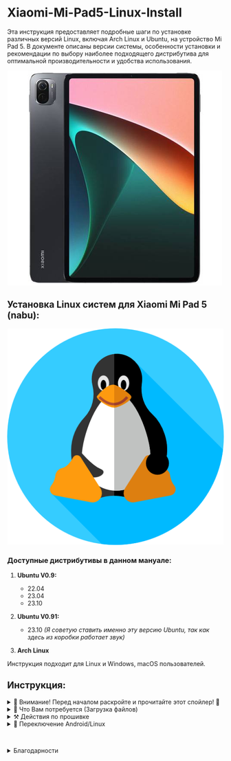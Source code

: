 # Xiaomi-Mi-Pad5-Linux-Install
Эта инструкция предоставляет подробные шаги по установке различных версий Linux, включая Arch Linux и Ubuntu, на устройство Mi Pad 5. В документе описаны версии системы, особенности установки и рекомендации по выбору наиболее подходящего дистрибутива для оптимальной производительности и удобства использования.

![логотип](img/xiaomipad5.jpg)

## Установка Linux систем для Xiaomi Mi Pad 5 (nabu):

![логотип](img/logo_linux.png)

### Доступные дистрибутивы в данном мануале:

1. **Ubuntu V0.9:**
    - 22.04
    - 23.04
    - 23.10

2. **Ubuntu V0.91:**
    - 23.10 *(Я советую ставить именно эту версию Ubuntu, так как здесь из коробки работает звук)*

3. **Arch Linux**

Инструкция подходит для Linux и Windows, macOS пользователей.

## Инструкция:

<details>
  <summary>📢 Внимание! Перед началом раскройте и прочитайте этот спойлер! 📢</summary>

**Я не несу ответственности за ваше устройство, данный мануал Вы используете чисто на свой страх и риск, поэтому подумайте 100 раз прежде чем что-то делать.**

*Если уйти от мануала хотя бы на 1 цифру/букву/ и т.д. - можете получить кирпич.*

</details>

<details>
<summary>💾 Что Вам потребуется (Загрузка файлов) </summary>

1. [Исходники &#91;MEGA&#93;](https://mega.nz/folder/CVMGEAiB#7oazR3wpkKdAH2eZChtRTg)
   Отсюда выбираем:

- систему, которую хотим, я для примера выберу (и Вам еще раз советую): Ubuntu-V0.91 23.10 и скачаю:
    1. vbmeta_disabled.img

  *Далее перейду в папку Ubuntu-V0.91*
    2. boot-loader-tar.xz
    3. rootfs.img.xz


- Кладем это все на диск в быстродоступное место (я положил */Documents/mipad*)

3. Далее потребуется platform-tools:

    - [Качаем с официального сайта под свою систему](https://developer.android.com/tools/releases/platform-tools)
    - Кладем в ту же самую папку.

4. Еще нам нужно скачать:

    - [Xiaomi Nabu Orangefox Image](https://drive.google.com/file/d/1gCNtoDMNCAmMR61xegvCC3mxv28gMJbi/view)

    - Кладем в ту же самую папку.

5. На этом загрузка завершена, переходим к действиям.
</details>

<details>
 <summary>⚒ Действия по прошивке</summary>

1. Берем свой планшет, подключаем к PC по USB, далее зажимаем кнопки "Выключить" и "Громкость -", и ждём. На экране Вашего устройства появится надпись "Fastboot".
2. Открываем терминал на компьютере (*в Linux и macOS просто запускаем Terminal, а в Windows нажимаем сочетание клавиш Win + R, пишем cmd и Enter*)
3. Переходим в директорию, в которую мы все загружали внутри терминала с помощью команды:

   ```cd /Documents/mipad/platform-tools```

4. Используем:

   ```fastboot devices```

   , видим что в ответ нам написали:

   ```e36212f4  fastboot```

   Следовательно, компьютер видит наш планшет. (*буквы и цифры могут отличаться*)

5. Далее нам нужно отправить на планшет OrangeFox Image, для этого используем:

   ```fastboot boot xiaomi-nabu-orangefox.img```

   После этого наш планшет перезагрузится, Вы увидите темно-синий экран и оранжевую полоску наверху, далее появится время и какие-то символы.

   Не пугайтесь, это именно то что нам нужно!

6. Выполняем команду:

   ```adb devices```

   и ожидаем в ответ увидеть:

   ```
   List of devices attached 
   e36212f4        recovery  
   ```

   Главное - не пусто, циферы и буквы могут отличаться.

7. Следующий шаг:

   ```adb shell```

   получаем подконсоль, которая приветствует нас:

   ```sh-5.0#```


8. Используем команду по размещению userdata:

   ```ls -l /dev/block/bootdevice/by-name/ | grep userdata```

   в ответе будет:

   ```lrwxrwxrwx 1 root root 16 1971-06-22 05:04 userdata -> /dev/block/sda31```


9. Дальше нам нужно разбить диск на несколько разделов, поэтому мы будем использовать:
      ```
      parted /dev/block/sda
      ```
   ответ подконсоли:
   ```
   GNU Parted 3.3
   Using /dev/block/sda
   Welcome to GNU Parted! Type 'help' to view a list of commands.
   (parted)
   ```

10. Вводим команду

```print```

а в ответ получаем список разделов:
```print
Model: SAMSUNG KLUDG4UHDC-B0E1 (scsi)
Disk /dev/block/sda: 126GB
Sector size (logical/physical): 4096B/4096B
Partition Table: gpt
Disk Flags:
Number  Start   End     Size    File system  Name             Flags
1      24.6kB  32.8kB  8192B                switch
2      32.8kB  65.5kB  32.8kB               ssd
3      65.5kB  98.3kB  32.8kB               dbg
4      98.3kB  131kB   32.8kB               bk01
5      131kB   262kB   131kB                bk02
6      262kB   524kB   262kB                bk03
7      524kB   1049kB  524kB                bk04
8      1049kB  1573kB  524kB                keystore
9      1573kB  2097kB  524kB                frp
10      2097kB  4194kB  2097kB               countrycode
11      4194kB  8389kB  4194kB               misc
12      8389kB  12.6MB  4194kB               vm-data
13      12.6MB  16.8MB  4194kB               bk06
14      16.8MB  25.2MB  8389kB               logfs
15      25.2MB  33.6MB  8389kB               ffu
16      33.6MB  50.3MB  16.8MB               oops
17      50.3MB  67.1MB  16.8MB               devinfo
18      67.1MB  83.9MB  16.8MB               oem_misc1
19      83.9MB  101MB   16.8MB  ext4         metadata
20      101MB   134MB   32.9MB               bk08
21      134MB   168MB   34.2MB               splash
22      168MB   201MB   33.6MB               bk09
23      201MB   9328MB  9127MB               super
24      9328MB  9328MB  131kB                vbmeta_system_a
25      9328MB  9328MB  131kB                vbmeta_system_b
26      9328MB  9396MB  67.1MB               logdump
27      9396MB  9530MB  134MB                minidump
28      9530MB  9664MB  134MB                rawdump
29      9664MB  10.7GB  1074MB  ext4         cust
30      10.7GB  10.9GB  134MB   ext4         rescue
31      10.9GB  126GB   115GB                userdata
```
Из этого всего нас интересует раздел userdata, который самый последний под номером 31.
11. Удаляем раздел номер 31:

```rm 31```

в ответе:

```rm 31```

12. Снова хотим посмотреть что получилось и вводим:

```print```

В ответе ожидаем что-то такое:

```
print
Model: SAMSUNG KLUDG4UHDC-B0E1 (scsi)
Disk /dev/block/sda: 126GB
Sector size (logical/physical): 4096B/4096B
Partition Table: gpt
Disk Flags:
Number  Start   End     Size    File system  Name             Flags
1      24.6kB  32.8kB  8192B                switch
2      32.8kB  65.5kB  32.8kB               ssd
3      65.5kB  98.3kB  32.8kB               dbg
4      98.3kB  131kB   32.8kB               bk01
5      131kB   262kB   131kB                bk02
6      262kB   524kB   262kB                bk03
7      524kB   1049kB  524kB                bk04
8      1049kB  1573kB  524kB                keystore
9      1573kB  2097kB  524kB                frp
10      2097kB  4194kB  2097kB               countrycode
11      4194kB  8389kB  4194kB               misc
12      8389kB  12.6MB  4194kB               vm-data
13      12.6MB  16.8MB  4194kB               bk06
14      16.8MB  25.2MB  8389kB               logfs
15      25.2MB  33.6MB  8389kB               ffu
16      33.6MB  50.3MB  16.8MB               oops
17      50.3MB  67.1MB  16.8MB               devinfo
18      67.1MB  83.9MB  16.8MB               oem_misc1
19      83.9MB  101MB   16.8MB  ext4         metadata
20      101MB   134MB   32.9MB               bk08
21      134MB   168MB   34.2MB               splash
22      168MB   201MB   33.6MB               bk09
23      201MB   9328MB  9127MB               super
24      9328MB  9328MB  131kB                vbmeta_system_a
25      9328MB  9328MB  131kB                vbmeta_system_b
26      9328MB  9396MB  67.1MB               logdump
27      9396MB  9530MB  134MB                minidump
28      9530MB  9664MB  134MB                rawdump
29      9664MB  10.7GB  1074MB  ext4         cust
30      10.7GB  10.9GB  134MB   ext4         rescue
```

**ВНИМАНИЕ! WARNING!**

Обратите внимание на конец последнего раздела в приведенном выше списке, 10,9 ГБ. Это число будет использоваться в качестве начала нового раздела пользовательских данных, за которым последует конец раздела. Допустим, мы хотим создать раздел пользовательских данных размером около 40 ГБ, используя следующую команду.

**ПРИМЕЧАНИЕ.** Между пользовательскими данными и 10,9 ГБ находятся 3 пробела, один из них заменяет флаг типа раздела, на этом этапе **важно использовать 3 пробела.**

13. ПРОЧИТАВ ПРЕДУПРЕЖДЕНИЕ ВЫШЕ, мы используем команду С ВНИМАНИЕМ НА КАЖДЫЙ ПРОБЕЛ:

    ```mkpart userdata   10.9GB 50GB```

    в ответ ожидаем:

    ```mkpart userdata   10.9GB 50GB```

14. Давайте вновь посмотрим разделы и введем:

    ```print```

    В ответе ожидаем:

    ```
    print
    Model: SAMSUNG KLUDG4UHDC-B0E1 (scsi)
    Disk /dev/block/sda: 126GB
    Sector size (logical/physical): 4096B/4096B
    Partition Table: gpt
    Disk Flags:
    Number  Start   End     Size    File system  Name             Flags
    1      24.6kB  32.8kB  8192B                switch
    2      32.8kB  65.5kB  32.8kB               ssd
    3      65.5kB  98.3kB  32.8kB               dbg
    4      98.3kB  131kB   32.8kB               bk01
    5      131kB   262kB   131kB                bk02
    6      262kB   524kB   262kB                bk03
    7      524kB   1049kB  524kB                bk04
    8      1049kB  1573kB  524kB                keystore
    9      1573kB  2097kB  524kB                frp
    10      2097kB  4194kB  2097kB               countrycode
    11      4194kB  8389kB  4194kB               misc
    12      8389kB  12.6MB  4194kB               vm-data
    13      12.6MB  16.8MB  4194kB               bk06
    14      16.8MB  25.2MB  8389kB               logfs
    15      25.2MB  33.6MB  8389kB               ffu
    16      33.6MB  50.3MB  16.8MB               oops
    17      50.3MB  67.1MB  16.8MB               devinfo
    18      67.1MB  83.9MB  16.8MB               oem_misc1
    19      83.9MB  101MB   16.8MB  ext4         metadata
    20      101MB   134MB   32.9MB               bk08
    21      134MB   168MB   34.2MB               splash
    22      168MB   201MB   33.6MB               bk09
    23      201MB   9328MB  9127MB               super
    24      9328MB  9328MB  131kB                vbmeta_system_a
    25      9328MB  9328MB  131kB                vbmeta_system_b
    26      9328MB  9396MB  67.1MB               logdump
    27      9396MB  9530MB  134MB                minidump
    28      9530MB  9664MB  134MB                rawdump
    29      9664MB  10.7GB  1074MB  ext4         cust
    30      10.7GB  10.9GB  134MB   ext4         rescue
    31      10.9GB  50.0GB  39.1GB               userdata
    ```

15. Теперь мы можем выйти из parted:

    ```quit```

    Ответ:

    ```
    quit
    Information: You may need to update /etc/fstab.[/code]
    ```

    и снова попадаем в подконсоль:

    ```sh-5.0#```

16. Перезагрузитесь в Android, вводим:

    ```reboot```

    Дайте ОС выполнить работу по исправлению и форматированию пользовательских данных в новом размере. Первая загрузка после изменения размера займет некоторое время, поэтому возьмите кофе, [hide]пиво[/hide] или что-нибудь еще. Обратите внимание: важно сохранить исходное имя раздела «userdata».

17. После успешной загрузки устройства, снова отправляем его в Fastboot, для этого зажмите "Выключение" и "Громкость -" до появления заветной надписи "FASTBOOT".

19. Ипользуем 4 команды по очереди (ранее мы их уже использовали, поэтому ожидаемые ответы можете посмотреть выше):
    ```
    fastboot boot xiaomi-nabu-orangefox.img
    adb devices
    adb shell
    parted /dev/block/sda
    ```
20. Используйте последний конец в качестве начала нового раздела, а в качестве конца — желаемый дополнительный размер вашего раздела, представим, что нам нужен раздел PMO размером 20 ГБ в качестве ext4 (минимальный размер раздела — 4 ГБ), для этого просто выполните команду:

    ```mkpart pmos ext4 50.0GB 70GB```

21. После этой команды, Вы можете посмотреть сколько свободного места осталось на Вашем жестком диске, для этого введите:

    ```print free```

    ожидаем увидеть:

    ```
    print free
    Model: SAMSUNG KLUDG4UHDC-B0E1 (scsi)
    Disk /dev/block/sda: 126GB
    Sector size (logical/physical): 4096B/4096B
    Partition Table: gpt
    Disk Flags:
    Number  Start   End     Size    File system  Name             Flags
    12.3kB  24.6kB  12.3kB  Free Space
    1      24.6kB  32.8kB  8192B                switch
    2      32.8kB  65.5kB  32.8kB               ssd
    3      65.5kB  98.3kB  32.8kB               dbg
    4      98.3kB  131kB   32.8kB               bk01
    5      131kB   262kB   131kB                bk02
    6      262kB   524kB   262kB                bk03
    7      524kB   1049kB  524kB                bk04
    8      1049kB  1573kB  524kB                keystore
    9      1573kB  2097kB  524kB                frp
    10      2097kB  4194kB  2097kB               countrycode
    11      4194kB  8389kB  4194kB               misc
    12      8389kB  12.6MB  4194kB               vm-data
    13      12.6MB  16.8MB  4194kB               bk06
    14      16.8MB  25.2MB  8389kB               logfs
    15      25.2MB  33.6MB  8389kB               ffu
    16      33.6MB  50.3MB  16.8MB               oops
    17      50.3MB  67.1MB  16.8MB               devinfo
    18      67.1MB  83.9MB  16.8MB               oem_misc1
    19      83.9MB  101MB   16.8MB  ext4         metadata
    20      101MB   134MB   32.9MB               bk08
    21      134MB   168MB   34.2MB               splash
    22      168MB   201MB   33.6MB               bk09
    23      201MB   9328MB  9127MB               super
    24      9328MB  9328MB  131kB                vbmeta_system_a
    25      9328MB  9328MB  131kB                vbmeta_system_b
    26      9328MB  9396MB  67.1MB               logdump
    27      9396MB  9530MB  134MB                minidump
    28      9530MB  9664MB  134MB                rawdump
    29      9664MB  10.7GB  1074MB  ext4         cust
    30      10.7GB  10.9GB  134MB   ext4         rescue
    10.9GB  10.9GB  786kB   Free Space
    31      10.9GB  50.0GB  39.1GB               userdata
    32      50.0GB  70.0GB  20.0GB  ext4         pmos
    70.0GB  126GB   55.6GB  Free Space
    ```
    Последнее значение это сколько у Вас осталось свободного всего.

    **ЗАПОМИНАЕМ цифру в левом столбце, у меня это 32!**

21. Замечательно! Теперь выходим с помощью команды:

    ```quit```

22. Делаем полную перезагрузку:

    ```reboot```

23. После того как система загрузилась, снова заходим в FASTBOOT ("Выключить" и "Громкость -").
24. А вот сейчас **внимательный момент**, мы вводим:

    ```fastboot getvar current-slot```

    а в ответ ожидаем:

    ```
    current-slot: b
    Finished. Total time: 0.004s
    ```
    **ВНИМАНИЕ! У Вас может быть ДРУГОЙ СЛОТ! Скорее всего будет 'a'.**

    Следовательно, если у Вас тут 'b' - значит Android использует слот 'b', если у Вас слот 'a' - значит Android использует слот 'a'.

    Для Linux нам потребуется другой слот, поэтому если у Вас current-slot: b мы используем команду:

    ```fastboot set_active a```

    и ожидаем ответ:

    ```
    Setting current slot to 'a'                        OKAY &#91;  0.049s&#93;
    Finished. Total time: 0.064s
    ```

    А ЕСЛИ У ВАС БЫЛ СЛОТ 'a', то мы используем:

    ```fastboot set_active b```

    и ожидаем ответ с литералом 'b'.

    **НАМ НУЖНО ЗАПОМНИТЬ ГДЕ У НАС Android, а где UBUNTU. Запишите на листочке рядом и положите до конца установки!
    Далее я буду писать <СЛОТ>, а Вы туда вставляете тот, на который переключились, [u]просто букву, без <>[/u].**
25. Запись изображений начинаем с команды **(Внимание! Слот!)**:

    ```fastboot flash vbmeta_<СЛОТ> vbmeta_disabled.img```

    Ответ (*если у Вас ubuntu ставится на слот 'a'*):

    ```
    Sending 'vbmeta_a' (4 KB)                          OKAY &#91;  0.007s&#93;
    Writing 'vbmeta_a'                                 OKAY &#91;  0.003s&#93;
    Finished. Total time: 0.048s
    ```
26. Затираем dtbo **(Внимание! Слот!)**:

    ```fastboot erase dtbo_<СЛОТ>```

    Ответ:
    ```
    Erasing 'dtbo_a'                                   OKAY &#91;  0.007s&#93;
    Finished. Total time: 0.022s
    ```
27. Закидываем boot, а именно, если у нас на шаге номер 20, последняя циферка в правом столбике 32, которую мы запоминали, то тогда мы используем **(ВНИМАНИЕ! Слот!)**:

    ```platform-tools>fastboot flash boot_<СЛОТ> /boot-loader/boot_xiaomi-nabu_sda32.img```

    а если другая цифра была, то файлик с той цифрой, которая у Вас последняя была в 20-ом пункте нашего мануала.

    Ответ ожидаем:

    ```
    Sending 'boot_a' (13052 KB)                        OKAY &#91;  0.327s&#93;
    Writing 'boot_a'                                   OKAY &#91;  0.052s&#93;
    Finished. Total time: 0.663s
    ```
28. Финишная прямая!

    Заливаем сам образ прошивки! (Если скачивали архив, то распакуйте его, там будет лежать img файл):

    ```fastboot flash pmos ubuntu.img```

29. Перезагрузка в Linux:

    ```fastboot reboot```
</details>


<details>
<summary>📲 Переключение Android/Linux</summary>

Как происходит переключение между Android и Linux? В скором времени выложу скрипты для Linux и APK файл для Android, но пока что:
1. Введите свой планшет в режим Fastboot ("Выключение" и "Громкость -").
2. Подключите его через USB к компьютеру.
3. Откройте консоль и перейдите в свою папку с platform-tools (мы клали ее в /Documents/mipad)
4. Введите команду:

   ```fastboot getvar current-slot```

   и если в ответ получите:

   ```
   current-slot: a
   Finished. Total time: 0.004s
   ```

   И у Вас загружается всегда система Linux сейчас, то значит чтобы, переключиться на Android Вам нужно ввести команду:

   ```fastboot set_active b```

   а если у Вас выдало 'current-slot: b', то введите:

   ```fastboot set_active a```
5. Далее команда:

   ```flashboot reboot```

   перезагрузит Вас в другую ОС.

6. ВНИМАНИЕ!

   При первом включении после прошивок Android, Вы скорее всего попадете в Recovery Menu. Там выберите Wipe Data (передвигаться с помощью "Громкость -" и "Громкость +"), далее подтвердите удаление, потом выберите "Reboot". Вы загрузитесь в Android.

</details>

&nbsp;

<details>
<summary>Благодарности</summary>

*Основа инструкции взята с форума [XDA](https://xdaforums.com/t/rom-ubuntu-on-xiaomi-pad-5-nabu.4597149/).*

Отдельная благодарность:
- maverick_jia
- z64uDAvMCd (Timofei)
- map220v
- serdeliuk
</details>